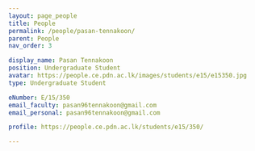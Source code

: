 ```yaml
---
layout: page_people
title: People
permalink: /people/pasan-tennakoon/
parent: People
nav_order: 3

display_name: Pasan Tennakoon
position: Undergraduate Student
avatar: https://people.ce.pdn.ac.lk/images/students/e15/e15350.jpg
type: Undergraduate Student

eNumber: E/15/350
email_faculty: pasan96tennakoon@gmail.com
email_personal: pasan96tennakoon@gmail.com

profile: https://people.ce.pdn.ac.lk/students/e15/350/

---
```

